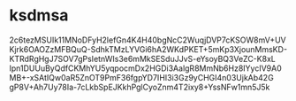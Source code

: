 # ksdmsa



2c6tezMSUIk11MNoDFyH2lefGn4K4H40bgNcC2WuqjDVP7cKSOW8mV+UV
Kjrk6OAOZzMFBQuQ-SdhkTMzLYVGi6hA2WKdPKET+5mKp3XjounMmsKD-
KTRdRgHgJ7SOV7gPsIetnWIs3e6mMkSESduJJvS-eYsoyBQ3VeZC-K8xL
Ipn1DUUuByQdfCKMhYU5yqpocmDx2HGDi3AalgR8MmNb6Hz8IYycIV9A0
MB+-xSAtIQw0aR5ZnOT9PmF36fgpYD7IHI3i3Gz9yCHGI4n03UjkAb42G
gP8V+Ah7Uy78Ia-7cLkbSpEJKkhPglCyoZnm4T2ixy8+YssNFw1mn5J5k
